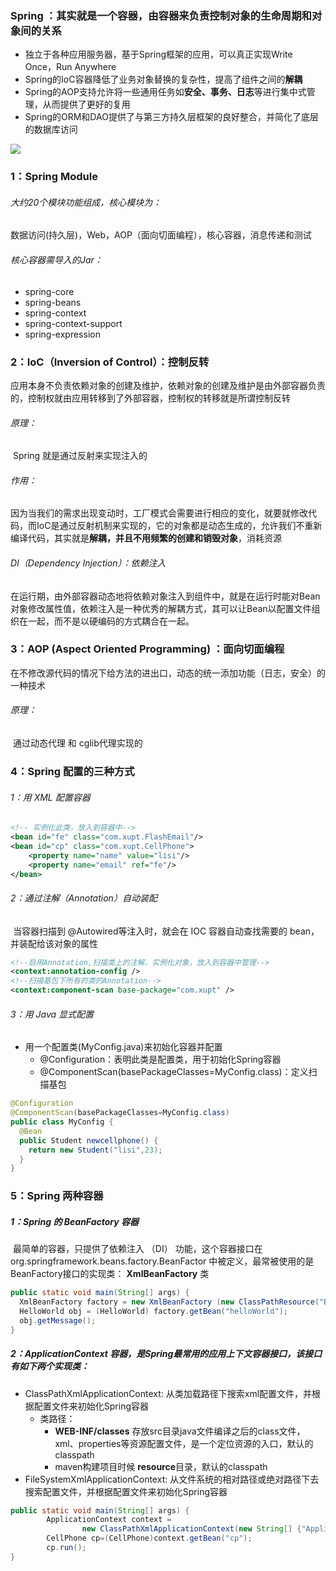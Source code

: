### Spring ：其实就是一个容器，由容器来负责控制对象的生命周期和对象间的关系

- 独立于各种应用服务器，基于Spring框架的应用，可以真正实现Write Once，Run Anywhere
- Spring的IoC容器降低了业务对象替换的复杂性，提高了组件之间的**解耦**
- Spring的AOP支持允许将一些通用任务如**安全、事务、日志**等进行集中式管理，从而提供了更好的复用
- Spring的ORM和DAO提供了与第三方持久层框架的良好整合，并简化了底层的数据库访问

![](https://github.com/likang315/Java-and-Middleware/blob/master/Spring/Spring/spring-module.png?raw=true)

### 1：Spring Module

###### 	大约20个模块功能组成，核心模块为：

​		数据访问(持久层)，Web，AOP（面向切面编程），核心容器，消息传递和测试

###### 	核心容器需导入的Jar：

- spring-core
- spring-beans
- spring-context
- spring-context-support
- spring-expression

### 2：IoC（Inversion of Control）：控制反转

​		应用本身不负责依赖对象的创建及维护，依赖对象的创建及维护是由外部容器负责的，控制权就由应用转移到了外部容器，控制权的转移就是所谓控制反转

###### 原理：

​	Spring 就是通过反射来实现注入的

###### 作用：

​	因为当我们的需求出现变动时，工厂模式会需要进行相应的变化，就要就修改代码，而IoC是通过反射机制来实现的，它的对象都是动态生成的，允许我们不重新编译代码，其实就是**解耦，并且不用频繁的创建和销毁对象**，消耗资源

###### DI（Dependency Injection）：依赖注入

​	在运行期，由外部容器动态地将依赖对象注入到组件中，就是在运行时能对Bean对象修改属性值，依赖注入是一种优秀的解耦方式，其可以让Bean以配置文件组织在一起，而不是以硬编码的方式耦合在一起。

### 3：AOP (Aspect Oriented Programming) ：面向切面编程

​	在不修改源代码的情况下给方法的进出口，动态的统一添加功能（日志，安全）的一种技术

###### 原理：

​	通过动态代理 和 cglib代理实现的

### 4：Spring 配置的三种方式

######    1：用 XML 配置容器

```xml
<!-- 实例化此类，放入到容器中-->
<bean id="fe" class="com.xupt.FlashEmail"/>
<bean id="cp" class="com.xupt.CellPhone">
    <property name="name" value="lisi"/>
    <property name="email" ref="fe"/>
</bean>
```

######    2：通过注解（Annotation）自动装配

​	 当容器扫描到 @Autowired等注入时，就会在 IOC 容器自动查找需要的 bean，并装配给该对象的属性

```xml
<!--启用Annotation,扫描类上的注解，实例化对象，放入到容器中管理-->
<context:annotation-config />  
<!--扫描基包下所有的类的Annotation-->
<context:component-scan base-package="com.xupt" />
```

######    3：用 Java 显式配置

- 用一个配置类(MyConfig.java)来初始化容器并配置
  - @Configuration：表明此类是配置类，用于初始化Spring容器
  - @ComponentScan(basePackageClasses=MyConfig.class)：定义扫描基包

```java
@Configuration
@ComponentScan(basePackageClasses=MyConfig.class)
public class MyConfig {
  @Bean
  public Student newcellphone() {
    return new Student("lisi",23);
  }
}
```

### 5：Spring 两种容器

##### 1：Spring 的 BeanFactory 容器

​	最简单的容器，只提供了依赖注入 （DI） 功能，这个容器接口在 org.springframework.beans.factory.BeanFactor 中被定义，最常被使用的是BeanFactory接口的实现类： **XmlBeanFactory** 类

```java
public static void main(String[] args) {
  XmlBeanFactory factory = new XmlBeanFactory (new ClassPathResource("Beans.xml"));
  HelloWorld obj = (HelloWorld) factory.getBean("helloWorld");
  obj.getMessage();
}
```

##### 2：ApplicationContext 容器，是Spring最常用的应用上下文容器接口，该接口有如下两个实现类：

- ClassPathXmlApplicationContext: 从类加载路径下搜索xml配置文件，并根据配置文件来初始化Spring容器
  - 类路径：
    - **WEB-INF/classes** 存放src目录java文件编译之后的class文件，xml、properties等资源配置文件，是一个定位资源的入口，默认的classpath
    - maven构建项目时候 **resource**目录，默认的classpath 
- FileSystemXmlApplicationContext: 从文件系统的相对路径或绝对路径下去搜索配置文件，并根据配置文件来初始化Spring容器

```java
public static void main(String[] args) {
		ApplicationContext context =
				new ClassPathXmlApplicationContext(new String[] {"ApplicationContext.xml"});
		CellPhone cp=(CellPhone)context.getBean("cp");
		cp.run();
}
```

